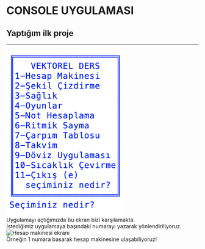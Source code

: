 # CONSOLE UYGULAMASI
## Yaptığım ilk proje
<hr>
<img src="proje_fotoları/anamenüfoto.png" alt="Ana Menü Ekranı">
<br>
Uygulamayı açtığımızda bu ekran bizi karşılamakta.
<br>
İstediğimiz uygulamaya başındaki numarayı yazarak yönlendiriliyoruz.
<br>
<img src="proje_fotoları/hesapmakinesifoto.png" alt="Hesap makinesi ekranı">
<br>
Örneğin 1 numara basarak hesap makinesine ulaşabiliyoruz!